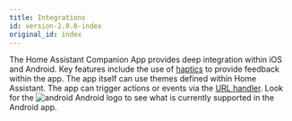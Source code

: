 ```yaml
---
title: Integrations
id: version-2.0.0-index
original_id: index
---
```


The Home Assistant Companion App provides deep integration within iOS and Android. Key features include the use of [haptics](haptics.md) to provide feedback within the app. The app itself can use themes defined within Home Assistant. The app can trigger actions or events via the [URL handler](url-handler.md).  Look for the ![android](assets/android.svg) Android logo to see what is currently supported in the Android app.

